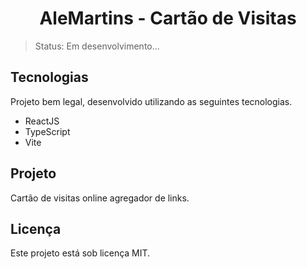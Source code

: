 <h1 align="center">AleMartins - Cartão de Visitas</h1>

> Status: Em desenvolvimento...

## Tecnologias

Projeto bem legal, desenvolvido utilizando as seguintes tecnologias.

- ReactJS
- TypeScript
- Vite

## Projeto

Cartão de visitas online agregador de links.

## Licença

Este projeto está sob licença MIT.